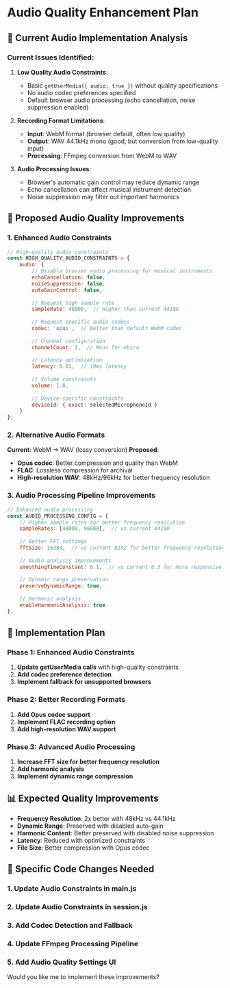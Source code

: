 # Audio Quality Enhancement Plan

## 🎵 Current Audio Implementation Analysis

### Current Issues Identified:

1. **Low Quality Audio Constraints**:
   - Basic `getUserMedia({ audio: true })` without quality specifications
   - No audio codec preferences specified
   - Default browser audio processing (echo cancellation, noise suppression enabled)

2. **Recording Format Limitations**:
   - **Input**: WebM format (browser default, often low quality)
   - **Output**: WAV 44.1kHz mono (good, but conversion from low-quality input)
   - **Processing**: FFmpeg conversion from WebM to WAV

3. **Audio Processing Issues**:
   - Browser's automatic gain control may reduce dynamic range
   - Echo cancellation can affect musical instrument detection
   - Noise suppression may filter out important harmonics

## 🚀 Proposed Audio Quality Improvements

### 1. Enhanced Audio Constraints

```javascript
// High-quality audio constraints
const HIGH_QUALITY_AUDIO_CONSTRAINTS = {
    audio: {
        // Disable browser audio processing for musical instruments
        echoCancellation: false,
        noiseSuppression: false,
        autoGainControl: false,
        
        // Request high sample rate
        sampleRate: 48000,  // Higher than current 44100
        
        // Request specific audio codecs
        codec: 'opus',  // Better than default WebM codec
        
        // Channel configuration
        channelCount: 1,  // Mono for mbira
        
        // Latency optimization
        latency: 0.01,  // 10ms latency
        
        // Volume constraints
        volume: 1.0,
        
        // Device-specific constraints
        deviceId: { exact: selectedMicrophoneId }
    }
};
```

### 2. Alternative Audio Formats

**Current**: WebM → WAV (lossy conversion)
**Proposed**: 
- **Opus codec**: Better compression and quality than WebM
- **FLAC**: Lossless compression for archival
- **High-resolution WAV**: 48kHz/96kHz for better frequency resolution

### 3. Audio Processing Pipeline Improvements

```javascript
// Enhanced audio processing
const AUDIO_PROCESSING_CONFIG = {
    // Higher sample rates for better frequency resolution
    sampleRates: [48000, 96000],  // vs current 44100
    
    // Better FFT settings
    fftSize: 16384,  // vs current 8192 for better frequency resolution
    
    // Audio analysis improvements
    smoothingTimeConstant: 0.1,  // vs current 0.3 for more responsive detection
    
    // Dynamic range preservation
    preserveDynamicRange: true,
    
    // Harmonic analysis
    enableHarmonicAnalysis: true
};
```

## 🔧 Implementation Plan

### Phase 1: Enhanced Audio Constraints

1. **Update getUserMedia calls** with high-quality constraints
2. **Add codec preference detection**
3. **Implement fallback for unsupported browsers**

### Phase 2: Better Recording Formats

1. **Add Opus codec support**
2. **Implement FLAC recording option**
3. **Add high-resolution WAV support**

### Phase 3: Advanced Audio Processing

1. **Increase FFT size for better frequency resolution**
2. **Add harmonic analysis**
3. **Implement dynamic range compression**

## 📊 Expected Quality Improvements

- **Frequency Resolution**: 2x better with 48kHz vs 44.1kHz
- **Dynamic Range**: Preserved with disabled auto-gain
- **Harmonic Content**: Better preserved with disabled noise suppression
- **Latency**: Reduced with optimized constraints
- **File Size**: Better compression with Opus codec

## 🎯 Specific Code Changes Needed

### 1. Update Audio Constraints in main.js
### 2. Update Audio Constraints in session.js  
### 3. Add Codec Detection and Fallback
### 4. Update FFmpeg Processing Pipeline
### 5. Add Audio Quality Settings UI

Would you like me to implement these improvements?
